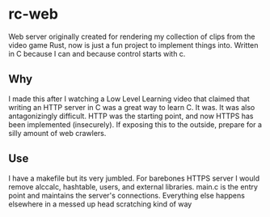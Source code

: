 # rc-web
Web server originally created for rendering my collection of clips from the video game Rust, now is just a fun project to implement things into. 
Written in C because I can and because control starts with c. 

## Why
I made this after I watching a Low Level Learning video that claimed that writing an HTTP server in C was a great way to learn C. 
It was. It was also antagonizingly difficult. HTTP was the starting point, and now HTTPS has been implemented (insecurely). If exposing this to the
outside, prepare for a silly amount of web crawlers.

## Use
I have a makefile but its very jumbled. For barebones HTTPS server I would remove alccalc, hashtable, users, and external libraries.
main.c is the entry point and maintains the server's connections. Everything else happens elsewhere in a messed up head scratching kind of way

